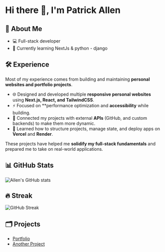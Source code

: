 # Hi there 👋, I'm Patrick Allen 

## 🚀 About Me
- 💻 Full-stack developer
- 🌱 Currently learning NextJs & python - django

## 🛠️ Experience  
Most of my experience comes from building and maintaining **personal websites and portfolio projects**.  
- 🌐 Designed and developed multiple **responsive personal websites** using **Next.js, React, and TailwindCSS**.  
- ⚡ Focused on **performance optimization and **accessibility** while building.  
- 🔗 Connected my projects with external **APIs** (GitHub, and custom backends) to make them more dynamic.  
- 🚀 Learned how to structure projects, manage state, and deploy apps on **Vercel** and **Render**.  

These projects have helped me **solidify my full-stack fundamentals** and prepared me to take on real-world applications.  


## 📊 GitHub Stats
![Allen's GitHub stats](https://github-readme-stats.vercel.app/api?username=allenpt221&show_icons=true&theme=tokyonight)

## 🔥 Streak
![GitHub Streak](https://streak-stats.demolab.com/?user=allenpt221&theme=tokyonight)

## 🗂️ Projects
- [Portfolio](https://github.com/allenpt221/Portfolio)
- [Another Project](#)

